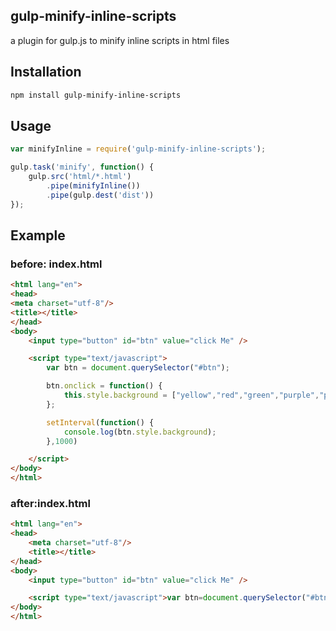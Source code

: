 ## gulp-minify-inline-scripts

a plugin for gulp.js to minify inline scripts in html files

## Installation

```bash
npm install gulp-minify-inline-scripts
```

## Usage

```js
var minifyInline = require('gulp-minify-inline-scripts');

gulp.task('minify', function() {
    gulp.src('html/*.html')
        .pipe(minifyInline())
        .pipe(gulp.dest('dist'))
});
```

## Example

### before: index.html

```html
<html lang="en">
<head>
<meta charset="utf-8"/>
<title></title>
</head>
<body>
    <input type="button" id="btn" value="click Me" />

    <script type="text/javascript">
        var btn = document.querySelector("#btn");

        btn.onclick = function() {
            this.style.background = ["yellow","red","green","purple","pink","gray","blue","orange","black","cyan"][Math.floor(Math.random() * 10)];
        };

        setInterval(function() {
            console.log(btn.style.background);
        },1000)

    </script>
</body>
</html>
```

### after:index.html

```html
<html lang="en">
<head>
    <meta charset="utf-8"/>
    <title></title>
</head>
<body>
    <input type="button" id="btn" value="click Me" />

    <script type="text/javascript">var btn=document.querySelector("#btn");btn.onclick=function(){this.style.background=["yellow","red","green","purple","pink","gray","blue","orange","black","cyan"][Math.floor(10*Math.random())]},setInterval(function(){console.log(btn.style.background)},1e3);</script>
</body>
</html>
```

